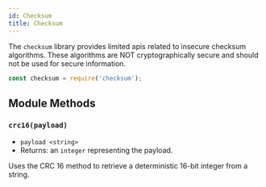```yaml
---
id: Checksum
title: Checksum
---
```


The `checksum` library provides limited apis related to insecure checksum algorithms. These algorithms are NOT cryptographically secure and should not be used for secure information.

```javascript
const checksum = require('checksum');
```

## Module Methods

### `crc16(payload)`
- `payload <string>`
- Returns: an `integer` representing the payload.

Uses the CRC 16 method to retrieve a deterministic 16-bit integer from a string.
